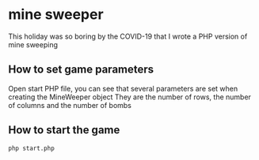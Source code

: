 # mine sweeper

This holiday was so boring by the COVID-19 that I wrote a PHP version of mine sweeping

## How to set game parameters
Open start PHP file, you can see that several parameters are set when creating the MineWeeper object
They are the number of rows, the number of columns and the number of bombs
## How to start the game
```
php start.php
```
